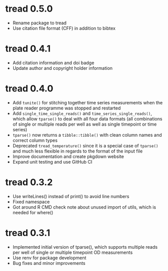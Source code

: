# tread 0.5.0

- Rename package to tread
- Use citation file format (CFF) in addition to bibtex

# tread 0.4.1

- Add citation information and doi badge
- Update author and copyright holder information

# tread 0.4.0

- Add `tunite()` for stitching together time series measurements when the plate reader programme was stopped and restarted
- Add `single_time_single_reads()` and `time_series_single_reads()`, which allow `tparse()` to deal with all four data formats (all combinations of single or multiple reads per well as well as single timepoint or time series)
- `tparse()` now returns a `tibble::tibble()` with clean column names and correct column types
- Deprecated `tread_temperature()` since it is a special case of `tparse()` and much less flexible in regards to the format of the input file
- Improve documentation and create pkgdown website
- Expand unit testing and use GitHub CI

# tread 0.3.2

- Use writeLines() instead of print() to avoid line numbers
- Fixed namespace
- Got around R CMD check note about unused import of utils, which is needed for where()

# tread 0.3.1

- Implemented initial version of tparse(), which supports multiple reads per well of single or multiple timepoint OD measurements
- Use renv for package development
- Bug fixes and minor improvements
